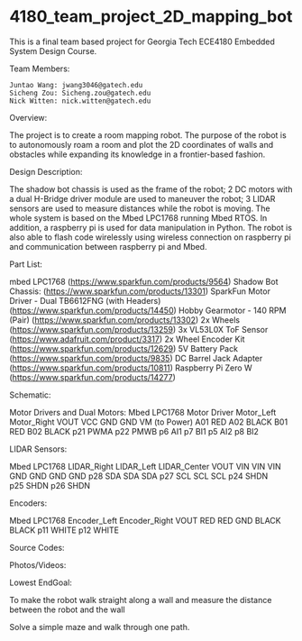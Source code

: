 # 4180_team_project_2D_mapping_bot

This is a final team based project for Georgia Tech ECE4180 Embedded System Design Course.

Team Members:

    Juntao Wang: jwang3046@gatech.edu
    Sicheng Zou: Sicheng.zou@gatech.edu
    Nick Witten: nick.witten@gatech.edu
    
Overview:

The project is to create a room mapping robot. The purpose of the robot is to autonomously roam a room and plot the 2D coordinates of walls and obstacles while expanding its knowledge in a frontier-based fashion.

Design Description:

The shadow bot chassis is used as the frame of the robot; 2 DC motors with a dual H-Bridge driver module are used to maneuver the robot; 3 LIDAR sensors are used to measure distances while the robot is moving. The whole system is based on the Mbed LPC1768 running Mbed RTOS. In addition, a raspberry pi is used for data manipulation in Python. The robot is also able to flash code wirelessly using wireless connection on raspberry pi and communication between raspberry pi and Mbed. 

Part List:

mbed LPC1768 (https://www.sparkfun.com/products/9564)
Shadow Bot Chassis: (https://www.sparkfun.com/products/13301)
SparkFun Motor Driver - Dual TB6612FNG (with Headers) (https://www.sparkfun.com/products/14450)
Hobby Gearmotor - 140 RPM (Pair) (https://www.sparkfun.com/products/13302)
2x Wheels (https://www.sparkfun.com/products/13259)
3x VL53L0X ToF Sensor (https://www.adafruit.com/product/3317)
2x Wheel Encoder Kit (https://www.sparkfun.com/products/12629)
5V Battery Pack (https://www.sparkfun.com/products/9835)
DC Barrel Jack Adapter (https://www.sparkfun.com/products/10811)
Raspberry Pi Zero W (https://www.sparkfun.com/products/14277)
    
Schematic:

Motor Drivers and Dual Motors:
Mbed LPC1768   Motor Driver   Motor_Left  Motor_Right
VOUT           VCC
GND            GND
               VM (to Power)
               A01            RED
               A02            BLACK
               B01                        RED
               B02                        BLACK
p21            PWMA
p22            PMWB
p6             AI1
p7             BI1
p5             AI2
p8             BI2

LIDAR Sensors:

Mbed LPC1768   LIDAR_Right   LIDAR_Left   LIDAR_Center
VOUT           VIN           VIN          VIN
GND            GND           GND          GND
p28            SDA           SDA          SDA
p27            SCL           SCL          SCL
p24            SHDN      
p25                          SHDN
p26                                      SHDN

Encoders:

Mbed LPC1768   Encoder_Left   Encoder_Right
VOUT           RED            RED
GND            BLACK          BLACK
p11            WHITE
p12                           WHITE

Source Codes:

Photos/Videos:


Lowest EndGoal:

To make the robot walk straight along a wall and measure the distance between the robot and the wall

Solve a simple maze and walk through one path.
